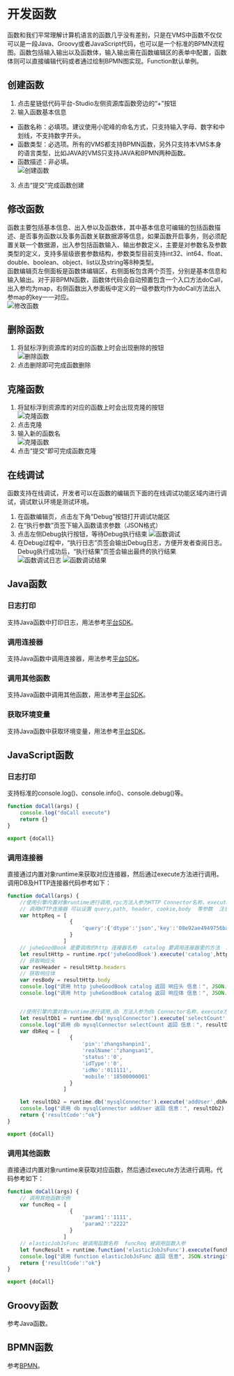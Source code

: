 # 开发函数
函数和我们平常理解计算机语言的函数几乎没有差别，只是在VMS中函数不仅仅可以是一段Java、Groovy或者JavaScript代码，也可以是一个标准的BPMN流程图。函数包括输入输出以及函数体，输入输出需在函数编辑区的表单中配置，函数体则可以直接编辑代码或者通过绘制BPMN图实现。Function默认单例。  
## 创建函数
1. 点击星链低代码平台-Studio左侧资源库函数旁边的“+”按钮
2. 输入函数基本信息
- 函数名称：必填项。建议使用小驼峰的命名方式，只支持输入字母、数字和中划线，不支持数字开头。  
- 函数类型：必选项。所有的VMS都支持BPMN函数，另外只支持本VMS本身的语言类型，比如JAVA的VMS只支持JAVA和BPMN两种函数。  
- 函数描述：非必填。  
![创建函数](../../../../../image/Starlink/dev/create-function.png)
3. 点击“提交”完成函数创建
## 修改函数
函数主要包括基本信息、出入参以及函数体，其中基本信息可编辑的包括函数描述、是否事务函数以及事务函数关联数据源等信息，如果函数开启事务，则必须配置关联一个数据源，出入参包括函数输入、输出参数定义，主要是对参数名及参数类型的定义，支持多层级嵌套参数结构，参数类型目前支持int32、int64、float、double、boolean、object、list以及string等8种类型。  
函数编辑页左侧面板是函数体编辑区，右侧面板包含两个页签，分别是基本信息和输入输出。对于非BPMN函数，函数体代码会自动预置包含一个入口方法doCall，出入参均为map，右侧函数出入参面板中定义的一级参数均作为doCall方法出入参map的key一一对应。  
![修改函数](../../../../../image/Starlink/dev/edit-java-function.png)
## 删除函数
1. 将鼠标浮到资源库的对应的函数上时会出现删除的按钮  
![删除函数](../../../../../image/Starlink/dev/delete-function.png)
2. 点击删除即可完成函数删除
## 克隆函数
1. 将鼠标浮到资源库的对应的函数上时会出现克隆的按钮  
![克隆函数](../../../../../image/Starlink/dev/clone-function.png)
2. 点击克隆
3. 输入新的函数名  
![克隆函数](../../../../../image/Starlink/dev/clone-function2.png)
4. 点击“提交”即可完成函数克隆
## 在线调试
函数支持在线调试，开发者可以在函数的编辑页下面的在线调试功能区域内进行调试，调试默认环境是测试环境。
1. 在函数编辑页，点击左下角“Debug”按钮打开调试功能区
2. 在“执行参数”页签下输入函数请求参数（JSON格式）
3. 点击左侧Debug执行按钮，等待Debug执行结束
![函数调试](../../../../../image/Starlink/dev/debug.png)
4. 在Debug过程中，“执行日志”页签会输出Debug日志，方便开发者查阅日志。Debug执行成功后，“执行结果”页签会输出最终的执行结果  
![函数调试日志](../../../../../image/Starlink/dev/debug-log.png)
![函数调试结果](../../../../../image/Starlink/dev/debug-result.png)
## Java函数
### 日志打印
支持Java函数中打印日志，用法参考[平台SDK](SDK.md)。
### 调用连接器
支持Java函数中调用连接器，用法参考[平台SDK](SDK.md)。
### 调用其他函数
支持Java函数中调用其他函数，用法参考[平台SDK](SDK.md)。
### 获取环境变量
支持Java函数中获取环境变量，用法参考[平台SDK](SDK.md)。
## JavaScript函数
### 日志打印
支持标准的console.log()、console.info()、console.debug()等。
```JavaScript
function doCall(args) {
    console.log("doCall execute")
    return {}
}

export {doCall}
```
### 调用连接器
直接通过内置对象runtime来获取对应连接器，然后通过execute方法进行调用。调用DB及HTTP连接器代码参考如下：  
```JavaScript
function doCall(args) {
    //使用引擎内置对象runtime进行调用,rpc方法入参为HTTP Connector名称，execute方法入参为HTTP方法名、方法入参
    // 调用HTTP连接器 可以设置 query,path, header, cookie,body  等参数  注意 map 的 key 必须以这几个为key
    var httpReq = [
                    {
                        'query':{'dtype':'json','key':'08e92ae4949756ba4fdef17f2a78b29f'}
                    }
                  ]
    // juheGoodBook 是要调用的http 连接器名称  catalog 要调用连接器里的方法  httpReq 入参
    let resultHttp = runtime.rpc('juheGoodBook').execute('catalog',httpReq)
    // 获取响应头
    var resHeader = resultHttp.headers
    // 获取响应体
    var resBody = resultHttp.body
    console.log("调用 http juheGoodBook catalog 返回 响应头 信息：", JSON.stringify(resHeader))
    console.log("调用 http juheGoodBook catalog 返回 响应体 信息：", JSON.stringify(resBody))


    //使用引擎内置对象runtime进行调用,db 方法入参为db Connector名称，execute方法入参为db方法名、方法入参
    let resultDb1 = runtime.db('mysqlConnector').execute('selectCount',[])
    console.log("调用 db mysqlConnector selectCount 返回 信息：", resultDb1)
    var dbReq = [
                    {
                        'pin':'zhangshanpin1',
                        'realName':"zhangsan1",
                        'status':'0',
                        'idType':'0',
                        'idNo':'011111',
                        'mobile':'18500000001'
                    }
                  ]

    let resultDb2 = runtime.db('mysqlConnector').execute('addUser',dbReq)
    console.log("调用 db mysqlConnector addUser 返回 信息：", resultDb2)
    return {'resultCode':"ok"}
}

export {doCall}
```
### 调用其他函数
直接通过内置对象runtime来获取对应函数，然后通过execute方法进行调用。代码参考如下：  
```JavaScript
function doCall(args) {
    // 调用其他函数示例
    var funcReq = [
                    {
                        'param1':'1111',
                        'param2':"2222"
                    }
                  ]
    // elasticJobJsFunc 被调用函数名称  funcReq 被调用函数入参              
    let funcResult = runtime.function('elasticJobJsFunc').execute(funcReq)
    console.log("调用 function elasticJobJsFunc 返回 信息", JSON.stringify(funcResult))
    return {'resultCode':"ok"}
}

export {doCall}
```
## Groovy函数
参考Java函数。
## BPMN函数
参考[BPMN](BPMN.md)。
